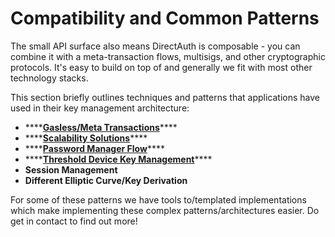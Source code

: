 # Compatibility and Common Patterns

The small API surface also means DirectAuth is composable - you can combine it with a meta-transaction flows, multisigs, and other cryptographic protocols. It's easy to build on top of and generally we fit with most other technology stacks.

This section briefly outlines techniques and patterns that applications have used in their key management architecture:

* \*\*\*\*[**Gasless/Meta Transactions**](gasless-meta-transactions.md)\*\*\*\*
* \*\*\*\*[**Scalability Solutions**](scalability-layer2-solutions.md)\*\*\*\*
* \*\*\*\*[**Password Manager Flow**](password-manager-flow.md)\*\*\*\*
* \*\*\*\*[**Threshold Device Key Management**](untitled.md)\*\*\*\*
* **Session Management**
* **Different Elliptic Curve/Key Derivation**

For some of these patterns we have tools to/templated implementations which make implementing these complex patterns/architectures easier. Do get in contact to find out more!

